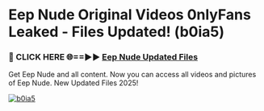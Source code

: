 # Eep Nude Original Videos 0nlyFans Leaked - Files Updated! (b0ia5)

<h3>🔴 CLICK HERE 🌐==►► <a href="https://tinyurl.com/5h6xmrr3" rel="nofollow">Eep Nude Updated Files</a></h3>

Get Eep Nude and all content. Now you can access all videos and pictures of Eep Nude. New Updated Files 2025!

[![b0ia5](https://i.imgur.com/KVD873Z.gif)](https://tinyurl.com/5h6xmrr3)
